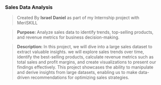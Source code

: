 ### Sales Data Analysis

> Created By **Israel Daniel**
> as part of my Internship project with MeriSKILL

> **Purpose:** Analyze sales data to identify trends, top-selling products, and revenue metrics for business decision-making.

> **Description:** In this project, we will dive into a large sales dataset to extract valuable insights. we will explore sales trends over time, identify the best-selling products, calculate revenue metrics such as total sales and profit margins, and create visualizations to present our findings effectively. This project showcases the ability to manipulate and derive insights from large datasets, enabling us to make data-driven recommendations for optimizing sales strategies.
